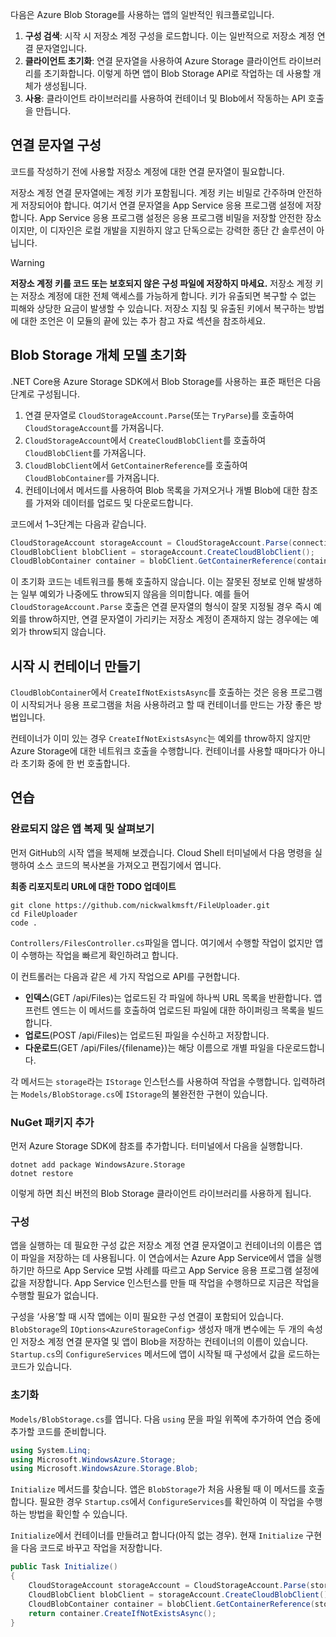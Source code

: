 다음은 Azure Blob Storage를 사용하는 앱의 일반적인 워크플로입니다.

1. **구성 검색**: 시작 시 저장소 계정 구성을 로드합니다. 이는 일반적으로 저장소 계정 연결 문자열입니다.
1. **클라이언트 초기화**: 연결 문자열을 사용하여 Azure Storage 클라이언트 라이브러리를 초기화합니다. 이렇게 하면 앱이 Blob Storage API로 작업하는 데 사용할 개체가 생성됩니다.
1. **사용**: 클라이언트 라이브러리를 사용하여 컨테이너 및 Blob에서 작동하는 API 호출을 만듭니다.

## <a name="configure-your-connection-string"></a>연결 문자열 구성

코드를 작성하기 전에 사용할 저장소 계정에 대한 연결 문자열이 필요합니다.

저장소 계정 연결 문자열에는 계정 키가 포함됩니다. 계정 키는 비밀로 간주하며 안전하게 저장되어야 합니다. 여기서 연결 문자열을 App Service 응용 프로그램 설정에 저장합니다. App Service 응용 프로그램 설정은 응용 프로그램 비밀을 저장할 안전한 장소이지만, 이 디자인은 로컬 개발을 지원하지 않고 단독으로는 강력한 종단 간 솔루션이 아닙니다.

> [!WARNING]
> **저장소 계정 키를 코드 또는 보호되지 않은 구성 파일에 저장하지 마세요.** 저장소 계정 키는 저장소 계정에 대한 전체 액세스를 가능하게 합니다. 키가 유출되면 복구할 수 없는 피해와 상당한 요금이 발생할 수 있습니다. 저장소 지침 및 유출된 키에서 복구하는 방법에 대한 조언은 이 모듈의 끝에 있는 추가 참고 자료 섹션을 참조하세요.

## <a name="initialize-the-blob-storage-object-model"></a>Blob Storage 개체 모델 초기화

.NET Core용 Azure Storage SDK에서 Blob Storage를 사용하는 표준 패턴은 다음 단계로 구성됩니다.

1. 연결 문자열로 `CloudStorageAccount.Parse`(또는 `TryParse`)를 호출하여 `CloudStorageAccount`를 가져옵니다.
1. `CloudStorageAccount`에서 `CreateCloudBlobClient`를 호출하여 `CloudBlobClient`를 가져옵니다.
1. `CloudBlobClient`에서 `GetContainerReference`를 호출하여 `CloudBlobContainer`를 가져옵니다.
1. 컨테이너에서 메서드를 사용하여 Blob 목록을 가져오거나 개별 Blob에 대한 참조를 가져와 데이터를 업로드 및 다운로드합니다.

코드에서 1&ndash;3단계는 다음과 같습니다.

```csharp
CloudStorageAccount storageAccount = CloudStorageAccount.Parse(connectionString); // or TryParse()
CloudBlobClient blobClient = storageAccount.CreateCloudBlobClient();
CloudBlobContainer container = blobClient.GetContainerReference(containerName);
```

이 초기화 코드는 네트워크를 통해 호출하지 않습니다. 이는 잘못된 정보로 인해 발생하는 일부 예외가 나중에도 throw되지 않음을 의미합니다. 예를 들어 `CloudStorageAccount.Parse` 호출은 연결 문자열의 형식이 잘못 지정될 경우 즉시 예외를 throw하지만, 연결 문자열이 가리키는 저장소 계정이 존재하지 않는 경우에는 예외가 throw되지 않습니다.

## <a name="create-containers-at-startup"></a>시작 시 컨테이너 만들기

`CloudBlobContainer`에서 `CreateIfNotExistsAsync`를 호출하는 것은 응용 프로그램이 시작되거나 응용 프로그램을 처음 사용하려고 할 때 컨테이너를 만드는 가장 좋은 방법입니다.

컨테이너가 이미 있는 경우 `CreateIfNotExistsAsync`는 예외를 throw하지 않지만 Azure Storage에 대한 네트워크 호출을 수행합니다. 컨테이너를 사용할 때마다가 아니라 초기화 중에 한 번 호출합니다.

## <a name="exercise"></a>연습

### <a name="clone-and-explore-the-unfinished-app"></a>완료되지 않은 앱 복제 및 살펴보기

먼저 GitHub의 시작 앱을 복제해 보겠습니다. Cloud Shell 터미널에서 다음 명령을 실행하여 소스 코드의 복사본을 가져오고 편집기에서 엽니다.

**최종 리포지토리 URL에 대한 TODO 업데이트**

```console
git clone https://github.com/nickwalkmsft/FileUploader.git
cd FileUploader
code .
```

`Controllers/FilesController.cs`파일을 엽니다. 여기에서 수행할 작업이 없지만 앱이 수행하는 작업을 빠르게 확인하려고 합니다.

이 컨트롤러는 다음과 같은 세 가지 작업으로 API를 구현합니다.

* **인덱스**(GET /api/Files)는 업로드된 각 파일에 하나씩 URL 목록을 반환합니다. 앱 프런트 엔드는 이 메서드를 호출하여 업로드된 파일에 대한 하이퍼링크 목록을 빌드합니다.
* **업로드**(POST /api/Files)는 업로드된 파일을 수신하고 저장합니다.
* **다운로드**(GET /api/Files/{filename})는 해당 이름으로 개별 파일을 다운로드합니다.

각 메서드는 `storage`라는 `IStorage` 인스턴스를 사용하여 작업을 수행합니다. 입력하려는 `Models/BlobStorage.cs`에 `IStorage`의 불완전한 구현이 있습니다.

### <a name="add-the-nuget-package"></a>NuGet 패키지 추가

먼저 Azure Storage SDK에 참조를 추가합니다. 터미널에서 다음을 실행합니다.

```console
dotnet add package WindowsAzure.Storage
dotnet restore
```

이렇게 하면 최신 버전의 Blob Storage 클라이언트 라이브러리를 사용하게 됩니다.

### <a name="configure"></a>구성

앱을 실행하는 데 필요한 구성 값은 저장소 계정 연결 문자열이고 컨테이너의 이름은 앱이 파일을 저장하는 데 사용됩니다. 이 연습에서는 Azure App Service에서 앱을 실행하기만 하므로 App Service 모범 사례를 따르고 App Service 응용 프로그램 설정에 값을 저장합니다. App Service 인스턴스를 만들 때 작업을 수행하므로 지금은 작업을 수행할 필요가 없습니다.

구성을 ‘사용’할 때 시작 앱에는 이미 필요한 구성 연결이 포함되어 있습니다. `BlobStorage`의 `IOptions<AzureStorageConfig>` 생성자 매개 변수에는 두 개의 속성인 저장소 계정 연결 문자열 및 앱이 Blob을 저장하는 컨테이너의 이름이 있습니다. `Startup.cs`의 `ConfigureServices` 메서드에 앱이 시작될 때 구성에서 값을 로드하는 코드가 있습니다.

### <a name="initialize"></a>초기화

`Models/BlobStorage.cs`를 엽니다. 다음 `using` 문을 파일 위쪽에 추가하여 연습 중에 추가할 코드를 준비합니다.

```csharp
using System.Linq;
using Microsoft.WindowsAzure.Storage;
using Microsoft.WindowsAzure.Storage.Blob;
```

`Initialize` 메서드를 찾습니다. 앱은 `BlobStorage`가 처음 사용될 때 이 메서드를 호출합니다. 필요한 경우 `Startup.cs`에서 `ConfigureServices`를 확인하여 이 작업을 수행하는 방법을 확인할 수 있습니다.

`Initialize`에서 컨테이너를 만들려고 합니다(아직 없는 경우). 현재 `Initialize` 구현을 다음 코드로 바꾸고 작업을 저장합니다.

```csharp
public Task Initialize()
{
    CloudStorageAccount storageAccount = CloudStorageAccount.Parse(storageConfig.ConnectionString);
    CloudBlobClient blobClient = storageAccount.CreateCloudBlobClient();
    CloudBlobContainer container = blobClient.GetContainerReference(storageConfig.FileContainerName);
    return container.CreateIfNotExistsAsync();
}
```